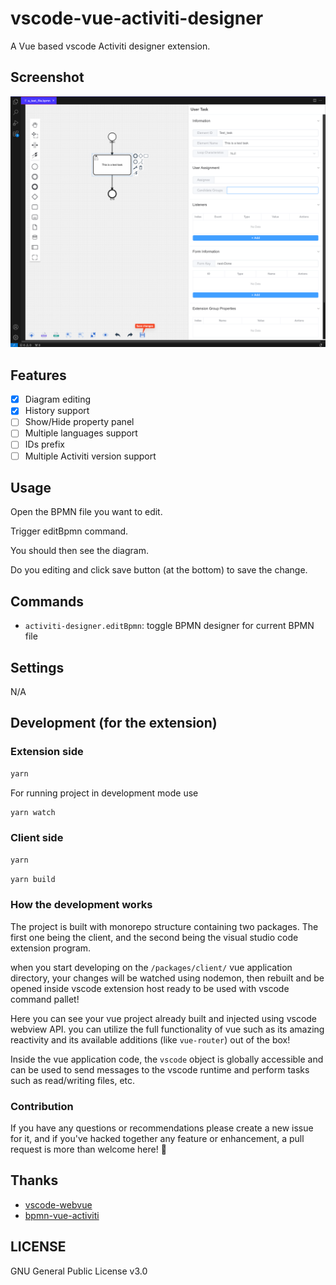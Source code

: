 # vscode-vue-activiti-designer

A Vue based vscode Activiti designer extension.

## Screenshot

![alt text](../../screenshots/0.2.0.png)

## Features

<!-- add checkboxes for features -->

-   [x] Diagram editing
-   [x] History support
-   [ ] Show/Hide property panel
-   [ ] Multiple languages support
-   [ ] IDs prefix
-   [ ] Multiple Activiti version support

## Usage

Open the BPMN file you want to edit.

Trigger editBpmn command.

You should then see the diagram.

Do you editing and click save button (at the bottom) to save the change.

## Commands

-   `activiti-designer.editBpmn`: toggle BPMN designer for current BPMN file

## Settings

N/A

## Development (for the extension)

### Extension side

```bash
yarn
```

For running project in development mode use

```bash
yarn watch
```

### Client side

```bash
yarn
```

```bash
yarn build
```

### How the development works

The project is built with monorepo structure containing two packages. The first one being the client, and the second being the visual studio code extension program.

when you start developing on the `/packages/client/` vue application directory, your changes will be watched using nodemon, then rebuilt and be opened inside vscode extension host ready to be used with vscode command pallet!

Here you can see your vue project already built and injected using vscode webview API. you can utilize the full functionality of vue such as its amazing reactivity and its available additions (like `vue-router`) out of the box!

Inside the vue application code, the `vscode` object is globally accessible and can be used to send messages to the vscode runtime and perform tasks such as read/writing files, etc.

### Contribution

If you have any questions or recommendations please create a new issue for it, and if you've hacked together any feature or enhancement, a pull request is more than welcome here! 🙏

## Thanks

-   [vscode-webvue](https://github.com/Mhdi-kr/vscode-webvue)
-   [bpmn-vue-activiti](https://github.com/Yiuman/bpmn-vue-activiti)

## LICENSE

GNU General Public License v3.0
